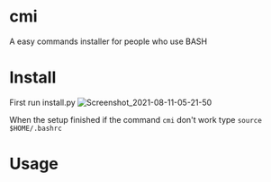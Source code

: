# cmi
A easy commands installer for people who use BASH

# Install

First run install.py
![Screenshot_2021-08-11-05-21-50](https://user-images.githubusercontent.com/87572313/128965887-beb572b1-19e1-49a8-a2c1-d56a64e347a9.jpeg)

When the setup finished if the command `cmi` don't work type `source $HOME/.bashrc`

# Usage


